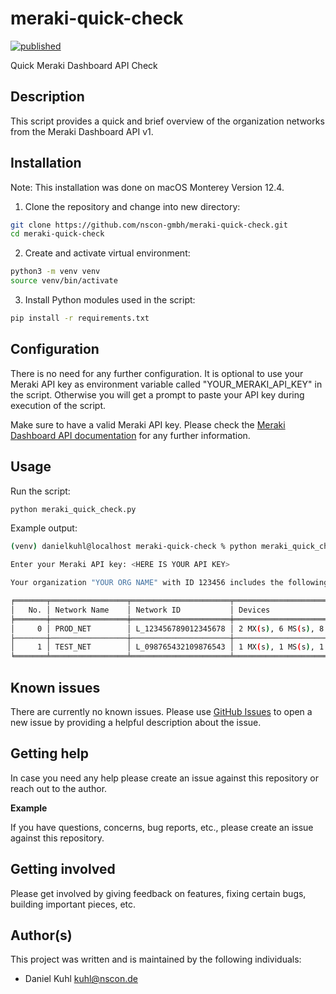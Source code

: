 # meraki-quick-check

[![published](https://static.production.devnetcloud.com/codeexchange/assets/images/devnet-published.svg)](https://developer.cisco.com/codeexchange/github/repo/nscon-gmbh/meraki-quick-check)

Quick Meraki Dashboard API Check
 
## Description

This script provides a quick and brief overview of the organization networks from the Meraki Dashboard API v1.

## Installation

Note: This installation was done on macOS Monterey Version 12.4.

1. Clone the repository and change into new directory:

```bash
git clone https://github.com/nscon-gmbh/meraki-quick-check.git
cd meraki-quick-check
```

2. Create and activate virtual environment:

```bash
python3 -m venv venv
source venv/bin/activate
```

3. Install Python modules used in the script:

```bash
pip install -r requirements.txt
```

## Configuration

There is no need for any further configuration. It is optional to use your Meraki API key as environment variable called "YOUR_MERAKI_API_KEY" in the script. Otherwise you will get a prompt to paste your API key during execution of the script.

Make sure to have a valid Meraki API key. Please check the [Meraki Dashboard API documentation](https://developer.cisco.com/meraki/api-v1/) for any further information.


## Usage

Run the script:

```bash
python meraki_quick_check.py
```

Example output:

```bash
(venv) danielkuhl@localhost meraki-quick-check % python meraki_quick_check.py 

Enter your Meraki API key: <HERE IS YOUR API KEY>

Your organization "YOUR ORG NAME" with ID 123456 includes the following networks:

╒═══════╤═════════════════╤══════════════════════╤═══════════════════════════╤════════════════════════╤════════════════════╕
│   No. │ Network Name    │ Network ID           │ Devices                   │ Clients last 24h       │ Traffic last 24h   │
╞═══════╪═════════════════╪══════════════════════╪═══════════════════════════╪════════════════════════╪════════════════════╡
│     0 │ PROD_NET        │ L_123456789012345678 │ 2 MX(s), 6 MS(s), 8 MR(s) │ 45 Online / 9 Offline  │ 123456 bytes       │
├───────┼─────────────────┼──────────────────────┼───────────────────────────┼────────────────────────┼────────────────────┤
│     1 │ TEST_NET        │ L_098765432109876543 │ 1 MX(s), 1 MS(s), 1 MR(s) │ 0 Online / 0 Offline   │ n/a                │
╘═══════╧═════════════════╧══════════════════════╧═══════════════════════════╧════════════════════════╧════════════════════╛
```

## Known issues

There are currently no known issues. Please use [GitHub Issues](https://github.com/nscon-gmbh/meraki-quick-check/issues) to open a new issue by providing a helpful description about the issue.

## Getting help

In case you need any help please create an issue against this repository or reach out to the author.

**Example**

If you have questions, concerns, bug reports, etc., please create an issue against this repository.

## Getting involved

Please get involved by giving feedback on features, fixing certain bugs, building important pieces, etc.

## Author(s)

This project was written and is maintained by the following individuals:

* Daniel Kuhl <kuhl@nscon.de>
